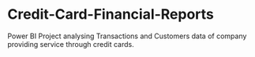 # Credit-Card-Financial-Reports
Power BI Project analysing Transactions and Customers data of company providing service through credit cards.

